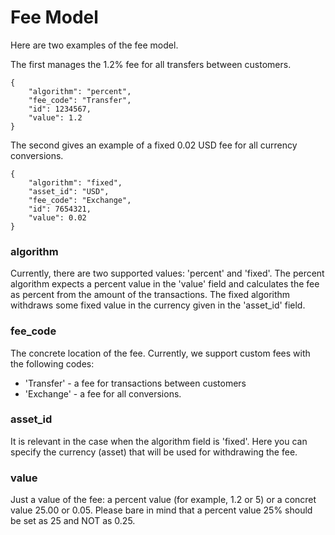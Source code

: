 # Fee Model

Here are two examples of the fee model.

The first manages the 1.2% fee for all transfers between customers.

```
{
    "algorithm": "percent",
    "fee_code": "Transfer",
    "id": 1234567,
    "value": 1.2
}
```

The second gives an example of a fixed 0.02 USD fee for all currency conversions.

```
{
    "algorithm": "fixed",
    "asset_id": "USD",
    "fee_code": "Exchange",
    "id": 7654321,
    "value": 0.02
}
```

### algorithm

Currently, there are two supported values: 'percent' and 'fixed'. The percent algorithm expects a percent
value in the 'value' field and calculates the fee as percent from the amount of the transactions.
The fixed algorithm withdraws some fixed value in the currency given in the 'asset\_id' field.

### fee_code

The concrete location of the fee. Currently, we support custom fees with the following codes:
* 'Transfer' - a fee for transactions between customers
* 'Exchange' - a fee for all conversions.

### asset_id

It is relevant in the case when the algorithm field is 'fixed'. Here you can specify the currency (asset)
that will be used for withdrawing the fee.

### value

Just a value of the fee: a percent value (for example, 1.2 or 5) or a concret value 25.00 or 0.05.
Please bare in mind that a percent value 25% should be set as 25 and NOT as 0.25. 

